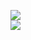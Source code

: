 [![](https://img.shields.io/badge/Made%20With-Github%20Spray-lightgrey.svg?style=for-the-badge&logo=github)](https://github.com/Annihil/github-spray#5677)  
[![](https://i.imgur.com/2DrTn0Z.gif)](https://github.com/Annihil/github-spray)